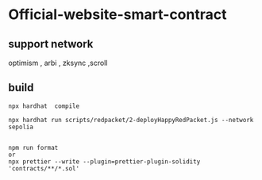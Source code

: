 # Official-website-smart-contract

## support network
optimism , arbi , zksync ,scroll 


## build 
```
npx hardhat  compile

npx hardhat run scripts/redpacket/2-deployHappyRedPacket.js --network sepolia


npm run format
or
npx prettier --write --plugin=prettier-plugin-solidity 'contracts/**/*.sol'

```